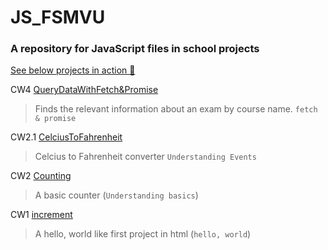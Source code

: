 # JS_FSMVU
<h3>A repository for JavaScript files in school projects</h3>

<a href="https://karakayafsm.github.io/JS_FSMVU/">See below projects in action 🚀 </a>

   CW4 [QueryDataWithFetch&Promise](./cw4/cw4.MD)
  > Finds the relevant information about an exam by course name. `fetch & promise`
  
   CW2.1 [CelciusToFahrenheit](./celciusToFahrenheit.html)
  > Celcius to Fahrenheit converter `Understanding Events`
  
   CW2 [Counting](./Counting.html)
  > A basic counter (`Understanding basics`)
  
   CW1 [increment](./abc.html)
  > A hello, world like first project in html (`hello, world`)
  

